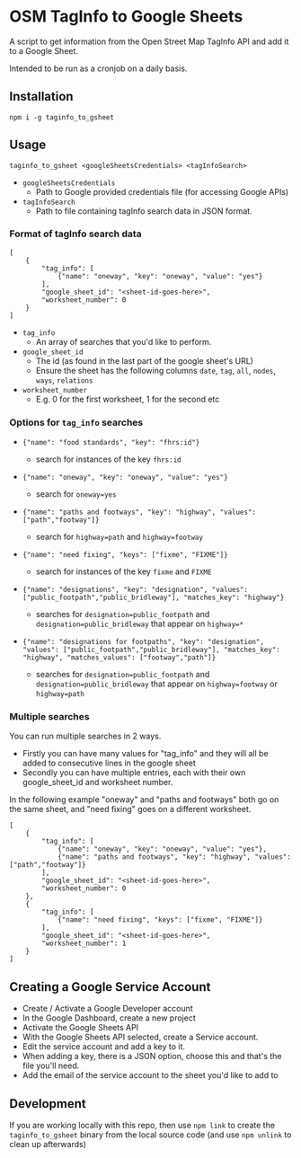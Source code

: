 # OSM TagInfo to Google Sheets

A script to get information from the Open Street Map TagInfo API and add it to a Google Sheet.

Intended to be run as a cronjob on a daily basis.


## Installation

`npm i -g taginfo_to_gsheet`

## Usage

`taginfo_to_gsheet <googleSheetsCredentials> <tagInfoSearch>`

* `googleSheetsCredentials`
    * Path to Google provided credentials file (for accessing Google APIs)
* `tagInfoSearch`
    * Path to file containing tagInfo search data in JSON format.

### Format of tagInfo search data


```
[
    {
        "tag_info": [
            {"name": "oneway", "key": "oneway", "value": "yes"}
        ],
        "google_sheet_id": "<sheet-id-goes-here>",
        "worksheet_number": 0
    }
]
```

* `tag_info`
    * An array of searches that you'd like to perform.
* `google_sheet_id`
    * The id (as found in the last part of the google sheet's URL)
    * Ensure the sheet has the following columns `date`, `tag`, `all`, `nodes`, `ways`, `relations`
* `worksheet_number`
    * E.g. 0 for the first worksheet, 1 for the second etc

### Options for `tag_info` searches

* `{"name": "food standards", "key": "fhrs:id"}`
    * search for instances of the key `fhrs:id`

* `{"name": "oneway", "key": "oneway", "value": "yes"}`
    * search for `oneway=yes`

* `{"name": "paths and footways", "key": "highway", "values": ["path","footway"]}`
    * search for `highway=path` and `highway=footway`

* `{"name": "need fixing", "keys": ["fixme", "FIXME"]}`
    * search for instances of the key `fixme` and `FIXME`

* `{"name": "designations", "key": "designation", "values": ["public_footpath","public_bridleway"], "matches_key": "highway"}`
    * searches for `designation=public_footpath` and `designation=public_bridleway` that appear on `highway=*`

* `{"name": "designations for footpaths", "key": "designation", "values": ["public_footpath","public_bridleway"], "matches_key": "highway", "matches_values": ["footway","path"]}`
    * searches for `designation=public_footpath` and `designation=public_bridleway` that appear on `highway=footway` or `highway=path`

### Multiple searches

You can run multiple searches in 2 ways.

* Firstly you can have many values for "tag_info" and they will all be added to consecutive lines in the google sheet
* Secondly you can have multiple entries, each with their own google_sheet_id and worksheet number.

In the following example "oneway" and "paths and footways" both go on the same sheet, and "need fixing" goes on a different worksheet.

```
[
    {
        "tag_info": [
            {"name": "oneway", "key": "oneway", "value": "yes"},
            {"name": "paths and footways", "key": "highway", "values": ["path","footway"]}
        ],
        "google_sheet_id": "<sheet-id-goes-here>",
        "worksheet_number": 0
    },
    {
        "tag_info": [
            {"name": "need fixing", "keys": ["fixme", "FIXME"]}
        ],
        "google_sheet_id": "<sheet-id-goes-here>",
        "worksheet_number": 1
    }
]
```



## Creating a Google Service Account

* Create / Activate a Google Developer account
* In the Google Dashboard, create a new project
* Activate the Google Sheets API
* With the Google Sheets API selected, create a Service account.
* Edit the service account and add a key to it. 
* When adding a key, there is a JSON option, choose this and that's the file you'll need.
* Add the email of the service account to the sheet you'd like to add to


## Development

If you are working locally with this repo, then use `npm link` to create the `taginfo_to_gsheet` binary from the local source code (and use `npm unlink` to clean up afterwards)
